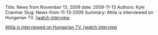Title: News from November 13, 2009
date: 2009-11-13
Authors: Kyle Cranmer
Slug: News-from-11-13-2009
Summary:  Attila is interviewed on Hungarian TV. [<a href="http//www.dunatv.hu/musor/videotar?vid=591361">watch interview
 

 Attila is interviewed on Hungarian TV. [<a href="http//www.dunatv.hu/musor/videotar?vid=591361">watch interview
 